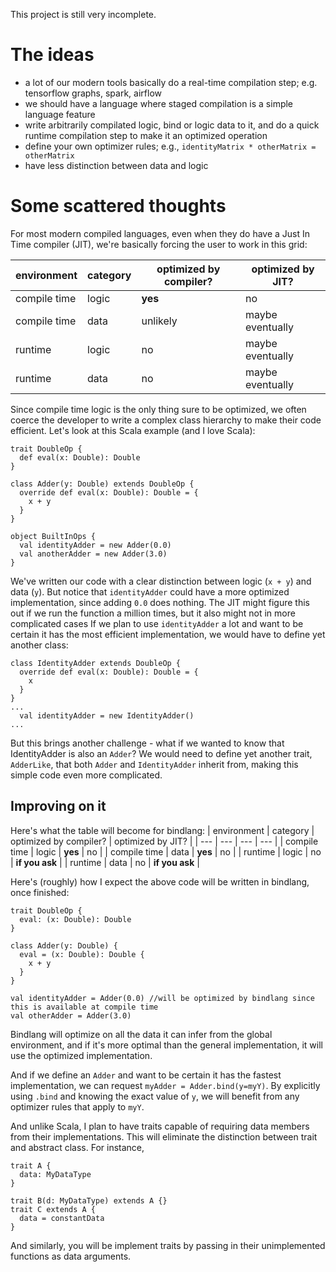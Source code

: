 This project is still very incomplete.

# The ideas

* a lot of our modern tools basically do a real-time compilation step; e.g. tensorflow graphs, spark, airflow
* we should have a language where staged compilation is a simple language feature
* write arbitrarily compilated logic, bind or logic data to it, and do a quick runtime compilation step to make it an optimized operation
* define your own optimizer rules; e.g., `identityMatrix * otherMatrix = otherMatrix`
* have less distinction between data and logic

# Some scattered thoughts

For most modern compiled languages, even when they do have a Just In Time compiler (JIT), we're basically forcing the user to work in this grid:

| environment | category | optimized by compiler? | optimized by JIT? |
| --- | --- | --- | --- |
| compile time | logic | **yes** | no |
| compile time | data | unlikely | maybe eventually |
| runtime | logic | no | maybe eventually |
| runtime | data | no | maybe eventually |

Since compile time logic is the only thing sure to be optimized, we often coerce the developer to write a complex class hierarchy to make their code efficient.
Let's look at this Scala example (and I love Scala):

```
trait DoubleOp {
  def eval(x: Double): Double
}

class Adder(y: Double) extends DoubleOp {
  override def eval(x: Double): Double = {
    x + y
  }
}

object BuiltInOps {
  val identityAdder = new Adder(0.0)
  val anotherAdder = new Adder(3.0)
}
```

We've written our code with a clear distinction between logic (`x + y`) and data (`y`). 
But notice that `identityAdder` could have a more optimized implementation, since adding `0.0` does nothing.
The JIT might figure this out if we run the function a million times, but it also might not in more complicated cases
If we plan to use `identityAdder` a lot and want to be certain it has the most efficient implementation, we would have to define yet another class:

```
class IdentityAdder extends DoubleOp {
  override def eval(x: Double): Double = {
    x
  }
}
...
  val identityAdder = new IdentityAdder()
...
```

But this brings another challenge - what if we wanted to know that IdentityAdder is also an `Adder`? We would need to define yet another trait, `AdderLike`, that both `Adder` and `IdentityAdder` inherit from, making this simple code even more complicated.

## Improving on it

Here's what the table will become for bindlang:
| environment | category | optimized by compiler? | optimized by JIT? |
| --- | --- | --- | --- |
| compile time | logic | **yes** | no |
| compile time | data | **yes** | no |
| runtime | logic | no | **if you ask** |
| runtime | data | no | **if you ask** |

Here's (roughly) how I expect the above code will be written in bindlang, once finished:

```
trait DoubleOp {
  eval: (x: Double): Double
}

class Adder(y: Double) {
  eval = (x: Double): Double {
    x + y
  }
}

val identityAdder = Adder(0.0) //will be optimized by bindlang since this is available at compile time
val otherAdder = Adder(3.0)
```

Bindlang will optimize on all the data it can infer from the global environment, and if it's more optimal than the general implementation, it will use the optimized implementation.

And if we define an `Adder` and want to be certain it has the fastest implementation, we can request `myAdder = Adder.bind(y=myY)`.
By explicitly using `.bind` and knowing the exact value of `y`, we will benefit from any optimizer rules that apply to `myY`.

And unlike Scala, I plan to have traits capable of requiring data members from their implementations.
This will eliminate the distinction between trait and abstract class.
For instance,

```
trait A {
  data: MyDataType
}

trait B(d: MyDataType) extends A {}
trait C extends A {
  data = constantData
}
```

And similarly, you will be implement traits by passing in their unimplemented functions as data arguments.
